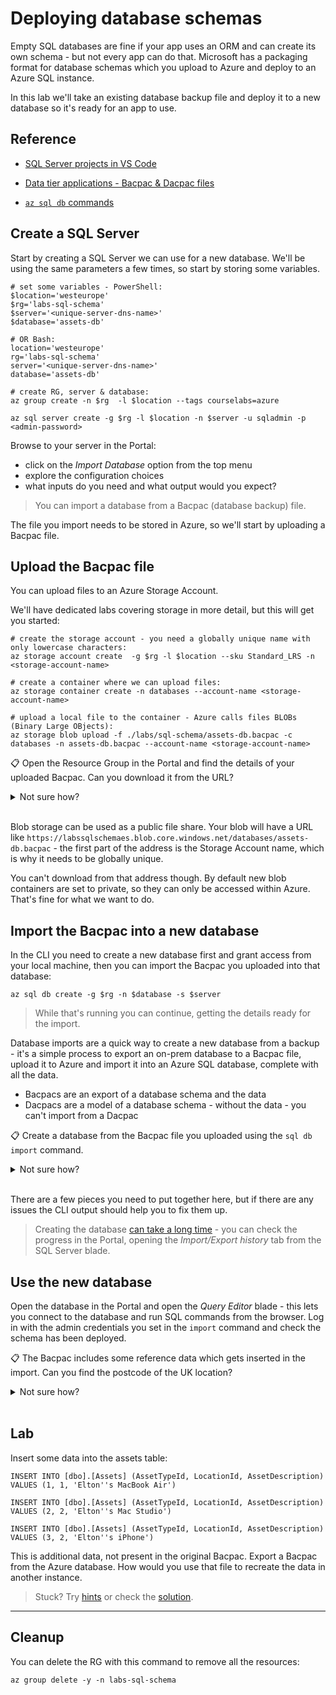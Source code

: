 # Deploying database schemas

Empty SQL databases are fine if your app uses an ORM and can create its own schema - but not every app can do that. Microsoft has a packaging format for database schemas which you upload to Azure and deploy to an Azure SQL instance.

In this lab we'll take an existing database backup file and deploy it to a new database so it's ready for an app to use.

## Reference

- [SQL Server projects in VS Code](https://learn.microsoft.com/en-us/sql/azure-data-studio/extensions/sql-database-project-extension?view=sql-server-ver16)

- [Data tier applications - Bacpac & Dacpac files](https://learn.microsoft.com/en-us/sql/relational-databases/data-tier-applications/data-tier-applications?view=sql-server-ver16)

- [`az sql db` commands](https://docs.microsoft.com/en-us/cli/azure/sql/db?view=azure-cli-latest)


## Create a SQL Server 

Start by creating a SQL Server we can use for a new database. We'll be using the same parameters a few times, so start by storing some variables.

```
# set some variables - PowerShell:
$location='westeurope'
$rg='labs-sql-schema'
$server='<unique-server-dns-name>'
$database='assets-db'

# OR Bash:
location='westeurope'
rg='labs-sql-schema'
server='<unique-server-dns-name>'
database='assets-db'

# create RG, server & database:
az group create -n $rg  -l $location --tags courselabs=azure

az sql server create -g $rg -l $location -n $server -u sqladmin -p <admin-password>
```

Browse to your server in the Portal:

- click on the _Import Database_ option from the top menu
- explore the configuration choices
- what inputs do you need and what output would you expect?

> You can import a database from a Bacpac (database backup) file. 

The file you import needs to be stored in Azure, so we'll start by uploading a Bacpac file.

## Upload the Bacpac file

You can upload files to an Azure Storage Account. 

We'll have dedicated labs covering storage in more detail, but this will get you started:

```
# create the storage account - you need a globally unique name with only lowercase characters:
az storage account create  -g $rg -l $location --sku Standard_LRS -n <storage-account-name>

# create a container where we can upload files:
az storage container create -n databases --account-name <storage-account-name>

# upload a local file to the container - Azure calls files BLOBs (Binary Large OBjects):
az storage blob upload -f ./labs/sql-schema/assets-db.bacpac -c databases -n assets-db.bacpac --account-name <storage-account-name>
```

📋 Open the Resource Group in the Portal and find the details of your uploaded Bacpac. Can you download it from the URL?

<details>
  <summary>Not sure how?</summary>

Refresh the Resource Group and you'll see the Storage Account listed. Open that resource:

- under the _Data Storage_ left menu you'll see _Containers_
- open that and you'll see all the blob containers listed
- open the _databases_ container and you'll see the uploaded file
- click the file and you'll see the details - including the URL

</details><br/>

Blob storage can be used as a public file share. Your blob will have a URL like `https://labssqlschemaes.blob.core.windows.net/databases/assets-db.bacpac` - the first part of the address is the Storage Account name, which is why it needs to be globally unique.

You can't download from that address though. By default new blob containers are set to private, so they can only be accessed within Azure. That's fine for what we want to do.

## Import the Bacpac into a new database

In the CLI you need to create a new database first and grant access from your local machine, then you can import the Bacpac you uploaded into that database:

```
az sql db create -g $rg -n $database -s $server
```

> While that's running you can continue, getting the details ready for the import.

Database imports are a quick way to create a new database from a backup - it's a simple process to export an on-prem database to a Bacpac file, upload it to Azure and import it into an Azure SQL database, complete with all the data.

- Bacpacs are an export of a database schema and the data
- Dacpacs are a model of a database schema - without the data - you can't import from a Dacpac

📋 Create a database from the Bacpac file you uploaded using the `sql db import` command.

<details>
  <summary>Not sure how?</summary>

Check the help text:

```
az sql db import --help

# allow access for internal Azure services:
az sql server firewall-rule create -g $rg -s $server -n azure --start-ip-address 0.0.0.0 --end-ip-address 0.0.0.0

# find your public IP address (or browse to https://www.whatsmyip.org)
curl ifconfig.me

az sql server firewall-rule create -g $rg -s $server -n client --start-ip-address <ip-address> --end-ip-address <ip-address> 
```

You need to specify:

- admin credentials for the SQL Server
- URL for the file to import from the Storage Account
- storage account key
- name of the new database and the server to use

You need to get the access key for your blob storage. The help text gives you an example of to get a Shared Access Key (SAS), which is an authentication token to access the file:

```
# generate and print an authentication token:
az storage blob generate-sas  -c databases -n assets-db.bacpac --permissions r --expiry 2030-01-01T00:00:00Z --account-name <storage-account-name>
```

You'll get a key in the output which you can plug into the `import` command:

```
az sql db import -s $server -n $database -g $rg --storage-key-type SharedAccessKey -u sqladmin -p <server-password> --storage-uri <bacpac-url> --storage-key <sas-key>
```

</details><br/>

There are a few pieces you need to put together here, but if there are any issues the CLI output should help you to fix them up.

> Creating the database [can take a long time](https://docs.microsoft.com/en-US/azure/azure-sql/database/database-import-export-hang?view=azuresql) - you can check the progress in the Portal, opening the _Import/Export history_ tab from the SQL Server blade.

## Use the new database

Open the database in the Portal and open the _Query Editor_ blade - this lets you connect to the database and run SQL commands from the browser. Log in with the admin credentials you set in the `import` command and check the schema has been deployed.

📋 The Bacpac includes some reference data which gets inserted in the import. Can you find the postcode of the UK location?

<details>
  <summary>Not sure how?</summary>

The query editor window has an object explorer on the left hand side - you can navigate the schema here and find the table and column names.

Then it's just standard SQL statements you can run inside the editor:

```
SELECT * FROM Locations

SELECT PostalCode FROM Locations WHERE Country='UK'
```

</details><br/>


## Lab

Insert some data into the assets table:

```
INSERT INTO [dbo].[Assets] (AssetTypeId, LocationId, AssetDescription)
VALUES (1, 1, 'Elton''s MacBook Air')

INSERT INTO [dbo].[Assets] (AssetTypeId, LocationId, AssetDescription)
VALUES (2, 2, 'Elton''s Mac Studio')

INSERT INTO [dbo].[Assets] (AssetTypeId, LocationId, AssetDescription)
VALUES (3, 2, 'Elton''s iPhone')
```

This is additional data, not present in the original Bacpac. Export a Bacpac from the Azure database. How would you use that file to recreate the data in another instance.

> Stuck? Try [hints](hints.md) or check the [solution](solution.md).

___

## Cleanup

You can delete the RG with this command to remove all the resources:

```
az group delete -y -n labs-sql-schema
```